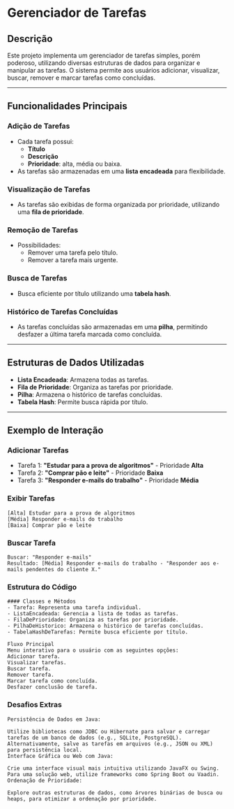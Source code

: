 # Gerenciador de Tarefas

## Descrição
Este projeto implementa um gerenciador de tarefas simples, porém poderoso, utilizando diversas estruturas de dados para organizar e manipular as tarefas. O sistema permite aos usuários adicionar, visualizar, buscar, remover e marcar tarefas como concluídas.

---

## Funcionalidades Principais

### Adição de Tarefas
- Cada tarefa possui:
  - **Título**
  - **Descrição**
  - **Prioridade**: alta, média ou baixa.
- As tarefas são armazenadas em uma **lista encadeada** para flexibilidade.

### Visualização de Tarefas
- As tarefas são exibidas de forma organizada por prioridade, utilizando uma **fila de prioridade**.

### Remoção de Tarefas
- Possibilidades:
  - Remover uma tarefa pelo título.
  - Remover a tarefa mais urgente.

### Busca de Tarefas
- Busca eficiente por título utilizando uma **tabela hash**.

### Histórico de Tarefas Concluídas
- As tarefas concluídas são armazenadas em uma **pilha**, permitindo desfazer a última tarefa marcada como concluída.

---

## Estruturas de Dados Utilizadas

- **Lista Encadeada**: Armazena todas as tarefas.
- **Fila de Prioridade**: Organiza as tarefas por prioridade.
- **Pilha**: Armazena o histórico de tarefas concluídas.
- **Tabela Hash**: Permite busca rápida por título.

---

## Exemplo de Interação

### Adicionar Tarefas
- Tarefa 1: **"Estudar para a prova de algoritmos"** - Prioridade **Alta**  
- Tarefa 2: **"Comprar pão e leite"** - Prioridade **Baixa**  
- Tarefa 3: **"Responder e-mails do trabalho"** - Prioridade **Média**

### Exibir Tarefas
```plaintext
[Alta] Estudar para a prova de algoritmos  
[Média] Responder e-mails do trabalho  
[Baixa] Comprar pão e leite
```

### Buscar Tarefa
```plaintext
Buscar: "Responder e-mails"
Resultado: [Média] Responder e-mails do trabalho - "Responder aos e-mails pendentes do cliente X."
```

### Estrutura do Código
```plaintext
#### Classes e Métodos
- Tarefa: Representa uma tarefa individual.
- ListaEncadeada: Gerencia a lista de todas as tarefas.
- FilaDePrioridade: Organiza as tarefas por prioridade.
- PilhaDeHistorico: Armazena o histórico de tarefas concluídas.
- TabelaHashDeTarefas: Permite busca eficiente por título.
```
```plaintext
Fluxo Principal
Menu interativo para o usuário com as seguintes opções:
Adicionar tarefa.
Visualizar tarefas.
Buscar tarefa.
Remover tarefa.
Marcar tarefa como concluída.
Desfazer conclusão de tarefa.
```

### Desafios Extras
```plaintext
Persistência de Dados em Java:

Utilize bibliotecas como JDBC ou Hibernate para salvar e carregar tarefas de um banco de dados (e.g., SQLite, PostgreSQL).
Alternativamente, salve as tarefas em arquivos (e.g., JSON ou XML) para persistência local.
Interface Gráfica ou Web com Java:

Crie uma interface visual mais intuitiva utilizando JavaFX ou Swing.
Para uma solução web, utilize frameworks como Spring Boot ou Vaadin.
Ordenação de Prioridade:

Explore outras estruturas de dados, como árvores binárias de busca ou heaps, para otimizar a ordenação por prioridade.
```
